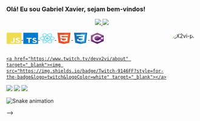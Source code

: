 ### Olá! Eu sou Gabriel Xavier, sejam bem-vindos!
<div align="center">
  <a href="https://github.com/X2vi">
  <img height="180em" src="https://github-readme-stats.vercel.app/api?username=X2vi&show_icons=true&theme=dark&include_all_commits=true&count_private=true"/>
  <img height="180em" src="https://github-readme-stats.vercel.app/api/top-langs/?username=X2vi&layout=compact&langs_count=7&theme=dark"/>
</div>
<div style="display: inline_block"><br>
  <img align="center" alt="X2vi-Js" height="30" width="40" src="https://raw.githubusercontent.com/devicons/devicon/master/icons/javascript/javascript-plain.svg">
  <img align="center" alt="X2vi-Ts" height="30" width="40" src="https://raw.githubusercontent.com/devicons/devicon/master/icons/typescript/typescript-plain.svg">
  <img align="center" alt="X2vi-React" height="30" width="40" src="https://raw.githubusercontent.com/devicons/devicon/master/icons/react/react-original.svg">
  <img align="center" alt="X2vi-HTML" height="30" width="40" src="https://raw.githubusercontent.com/devicons/devicon/master/icons/html5/html5-original.svg">
  <img align="center" alt="X2vi-CSS" height="30" width="40" src="https://raw.githubusercontent.com/devicons/devicon/master/icons/css3/css3-original.svg">
  <img align="center" alt="X2vi-Csharp" height="30" width="40" src="https://raw.githubusercontent.com/devicons/devicon/master/icons/csharp/csharp-original.svg">
  <img align="right" alt="X2vi-pic" height="150" style="border-radius:50px;" src="https://media.discordapp.net/attachments/1059503820926898260/1059503931601977465/download20230101130434.png?width=387&height=387">
</div>
  
  ##
 
<div> 
 
 	<a href="https://www.twitch.tv/devx2vi/about" target="_blank"><img src="https://img.shields.io/badge/Twitch-9146FF?style=for-the-badge&logo=twitch&logoColor=white" target="_blank"></a>
 <a href="https://discord.gg/devx2vi" target="_blank"><img src="https://img.shields.io/badge/Discord-7289DA?style=for-the-badge&logo=discord&logoColor=white" target="_blank"></a> 
  <a href = "mailto:devgabrielx28@gmail.com"><img src="https://img.shields.io/badge/-Gmail-%23333?style=for-the-badge&logo=gmail&logoColor=white" target="_blank"></a>
  <a href="https://www.linkedin.com/in/gabriel-xavier-48803614b" target="_blank"><img src="https://img.shields.io/badge/-LinkedIn-%230077B5?style=for-the-badge&logo=linkedin&logoColor=white" target="_blank"></a> 
 
  ![Snake animation](https://github.com/X2vi/X2vi/blob/output/github-contribution-grid-snake.svg)
 
</div>
-->
